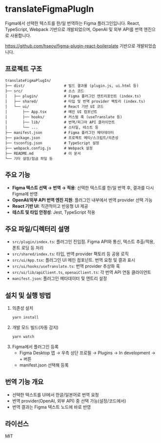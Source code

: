 # translateFigmaPlugIn

Figma에서 선택한 텍스트를 한/일 번역하는 Figma 플러그인입니다. React, TypeScript, Webpack 기반으로 개발되었으며, OpenAI 및 외부 API를 번역 엔진으로 사용합니다.

https://github.com/hseoy/figma-plugin-react-boilerplate 기반으로 개발되었습니다.

## 프로젝트 구조

```
translateFigmaPlugIn/
├── dist/                  # 빌드 결과물 (plugin.js, ui.html 등)
├── src/                   # 소스 코드
│   ├── plugin/            # Figma 플러그인 엔트리포인트 (index.ts)
│   ├── shared/            # 타입 및 번역 provider 팩토리 (index.ts)
│   └── ui/                # React 기반 UI 코드
│       ├── App.tsx        # 메인 UI 컴포넌트
│       ├── hooks/         # 커스텀 훅 (useTranslate 등)
│       ├── lib/           # 번역/피그마 API 클라이언트
│       └── ...            # 스타일, 테스트 등
├── manifest.json          # Figma 플러그인 메타데이터
├── package.json           # 프로젝트 메타/스크립트/의존성
├── tsconfig.json          # TypeScript 설정
├── webpack.config.js      # Webpack 설정
├── README.md              # 이 문서
└── 기타 설정/잠금 파일 등
```

## 주요 기능

- **Figma 텍스트 선택 → 번역 → 적용**: 선택한 텍스트를 한/일 번역 후, 결과를 다시 Figma에 반영
- **OpenAI/외부 API 번역 엔진 지원**: 플러그인 내부에서 번역 provider 선택 가능
- **React 기반 UI**: 직관적이고 반응형 UI 제공
- **테스트 및 타입 안정성**: Jest, TypeScript 적용

## 주요 파일/디렉터리 설명

- `src/plugin/index.ts`: 플러그인 진입점. Figma API와 통신, 텍스트 추출/적용, 폰트 로딩 등 처리
- `src/shared/index.ts`: 타입, 번역 provider 팩토리 등 공용 로직
- `src/ui/App.tsx`: 플러그인 UI 메인 컴포넌트. 번역 요청 및 결과 표시
- `src/ui/hooks/useTranslate.ts`: 번역 provider 추상화 훅
- `src/ui/lib/apiClient.ts`, `openaiClient.ts`: 각 번역 API 연동 클라이언트
- `manifest.json`: 플러그인 메타데이터 및 엔트리 설정

## 설치 및 실행 방법

1. 의존성 설치
   ```bash
   yarn install
   ```
2. 개발 모드 빌드(자동 감지)
   ```bash
   yarn watch
   ```
3. Figma에서 플러그인 등록
   - Figma Desktop 앱 → 우측 상단 프로필 → Plugins → In development → + 버튼
   - manifest.json 선택해 등록

## 번역 기능 개요

- 선택한 텍스트를 UI에서 한글/일본어로 번역 요청
- 번역 provider(OpenAI, 외부 API) 중 선택 가능(설정/코드에서)
- 번역 결과는 Figma 텍스트 노드에 바로 반영

## 라이선스

MIT
